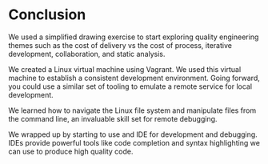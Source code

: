 # Conclusion

We used a simplified drawing exercise to start exploring quality engineering themes such as the cost of delivery vs the cost of process, iterative development, collaboration, and static analysis.

We created a Linux virtual machine using Vagrant. We used this virtual machine to establish a consistent development environment. Going forward, you could use a similar set of tooling to emulate a remote service for local development.

We learned how to navigate the Linux file system and manipulate files from the command line, an invaluable skill set for remote debugging.

We wrapped up by starting to use and IDE for development and debugging. IDEs provide powerful tools like code completion and syntax highlighting we can use to produce high quality code.